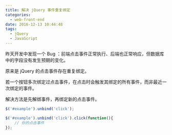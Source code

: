 ```yaml
---
title: 解决 jQuery 事件重复绑定
categories:
  - web-front-end
date: 2016-12-13 10:44:48
tags:
  - jQuery
  - JavaScript
---
```


昨天开发中发现一个 Bug ：前端点击事件正常执行、后端也正常响应，但数据库中的字段没有发生预期的变化。

原来是 jQuery 的点击事件存在重复绑定。

<!-- more -->

若一个按钮多次绑定过点击事件，在点击时会触发其绑定的所有事件，而非最近一次绑定的事件。

解决方法是先解绑事件，再绑定新的点击事件。

``` js
$('#example').unbind('click');
```

``` js
$('#example').unbind('click').click(function(){
	// 你的点击事件
});
```
